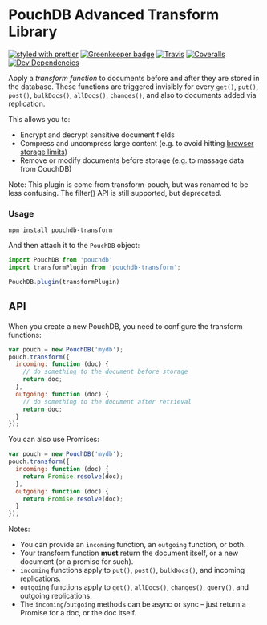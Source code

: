 # PouchDB Advanced Transform Library

[![styled with prettier](https://img.shields.io/badge/styled_with-prettier-ff69b4.svg)](https://github.com/prettier/prettier)
[![Greenkeeper badge](https://badges.greenkeeper.io/snowyu/pouchdb-transform.js.svg)](https://greenkeeper.io/)
[![Travis](https://img.shields.io/travis/snowyu/pouchdb-transform.js.svg)](https://travis-ci.org/snowyu/pouchdb-transform.js)
[![Coveralls](https://img.shields.io/coveralls/snowyu/pouchdb-transform.js.svg)](https://coveralls.io/github/snowyu/pouchdb-transform.js)
[![Dev Dependencies](https://david-dm.org/snowyu/pouchdb-transform.js/dev-status.svg)](https://david-dm.org/snowyu/pouchdb-transform.js?type=dev)


Apply a *transform function* to documents before and after they are stored in the database. These functions are triggered invisibly for every `get()`, `put()`, `post()`, `bulkDocs()`, `allDocs()`, `changes()`, and also to documents added via replication.

This allows you to:

* Encrypt and decrypt sensitive document fields
* Compress and uncompress large content (e.g. to avoid hitting [browser storage limits](http://pouchdb.com/faq.html#data_limits))
* Remove or modify documents before storage (e.g. to massage data from CouchDB)

Note: This plugin is come from transform-pouch, but was renamed to be less confusing. The filter() API is still supported, but deprecated.

### Usage

```
npm install pouchdb-transform
```

And then attach it to the `PouchDB` object:

```js
import PouchDB from 'pouchdb'
import transformPlugin from 'pouchdb-transform';

PouchDB.plugin(transformPlugin)
```

API
--------

When you create a new PouchDB, you need to configure the transform functions:

```js
var pouch = new PouchDB('mydb');
pouch.transform({
  incoming: function (doc) {
    // do something to the document before storage
    return doc;
  },
  outgoing: function (doc) {
    // do something to the document after retrieval
    return doc;
  }
});
```

You can also use Promises:

```js
var pouch = new PouchDB('mydb');
pouch.transform({
  incoming: function (doc) {
    return Promise.resolve(doc);
  },
  outgoing: function (doc) {
    return Promise.resolve(doc);
  }
});
```

Notes:

* You can provide an `incoming` function, an `outgoing` function, or both.
* Your transform function **must** return the document itself, or a new document (or a promise for such).
* `incoming` functions apply to `put()`, `post()`, `bulkDocs()`, and incoming replications.
* `outgoing` functions apply to `get()`, `allDocs()`, `changes()`, `query()`, and outgoing replications.
* The `incoming`/`outgoing` methods can be async or sync &ndash; just return a Promise for a doc, or the doc itself.
